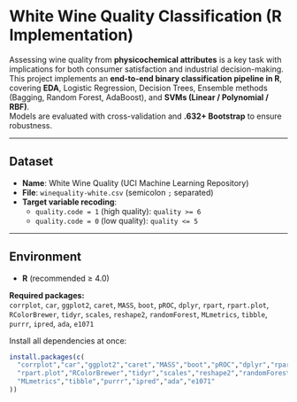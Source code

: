 # White Wine Quality Classification (R Implementation)

Assessing wine quality from **physicochemical attributes** is a key task with implications for both consumer satisfaction and industrial decision-making.  
This project implements an **end-to-end binary classification pipeline in R**, covering **EDA**, Logistic Regression, Decision Trees, Ensemble methods (Bagging, Random Forest, AdaBoost), and **SVMs (Linear / Polynomial / RBF)**.  
Models are evaluated with cross-validation and **.632+ Bootstrap** to ensure robustness.

---

## Dataset

- **Name**: White Wine Quality (UCI Machine Learning Repository)  
- **File**: `winequality-white.csv` (semicolon `;` separated)  
- **Target variable recoding**:  
  - `quality.code = 1` (high quality): `quality >= 6`  
  - `quality.code = 0` (low quality): `quality <= 5`  

---

## Environment

- **R** (recommended ≥ 4.0)

**Required packages:**  
`corrplot`, `car`, `ggplot2`, `caret`, `MASS`, `boot`, `pROC`, `dplyr`, `rpart`, `rpart.plot`, `RColorBrewer`, `tidyr`, `scales`, `reshape2`, `randomForest`, `MLmetrics`, `tibble`, `purrr`, `ipred`, `ada`, `e1071`

Install all dependencies at once:
```r
install.packages(c(
  "corrplot","car","ggplot2","caret","MASS","boot","pROC","dplyr","rpart",
  "rpart.plot","RColorBrewer","tidyr","scales","reshape2","randomForest",
  "MLmetrics","tibble","purrr","ipred","ada","e1071"
))

